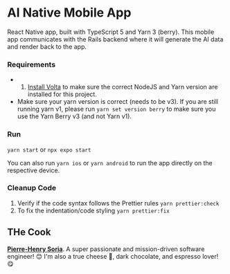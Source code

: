# AI Native Mobile App

React Native app, built with TypeScript 5 and Yarn 3 (berry). This mobile app communicates with the Rails backend where it will generate the AI data and render back to the app.

### Requirements

- 1. [Install Volta](https://docs.volta.sh/guide/getting-started/) to make sure the correct NodeJS and Yarn version are installed for this project.
- Make sure your yarn version is correct (needs to be v3). If you are still running yarn v1, please run `yarn set version berry` to make sure you use the Yarn Berry v3 (and not Yarn v1).

### Run

`yarn start` or `npx expo start`

You can also run `yarn ios` or `yarn android` to run the app directly on the respective device.

### Cleanup Code

1. Verify if the code syntax follows the Prettier rules `yarn prettier:check`
2. To fix the indentation/code styling `yarn prettier:fix`

## THe Cook

**[Pierre-Henry Soria](https://ph7.me)**. A super passionate and mission-driven software engineer! 😊 I'm also a true cheese 🧀, dark chocolate, and espresso lover! 😋
